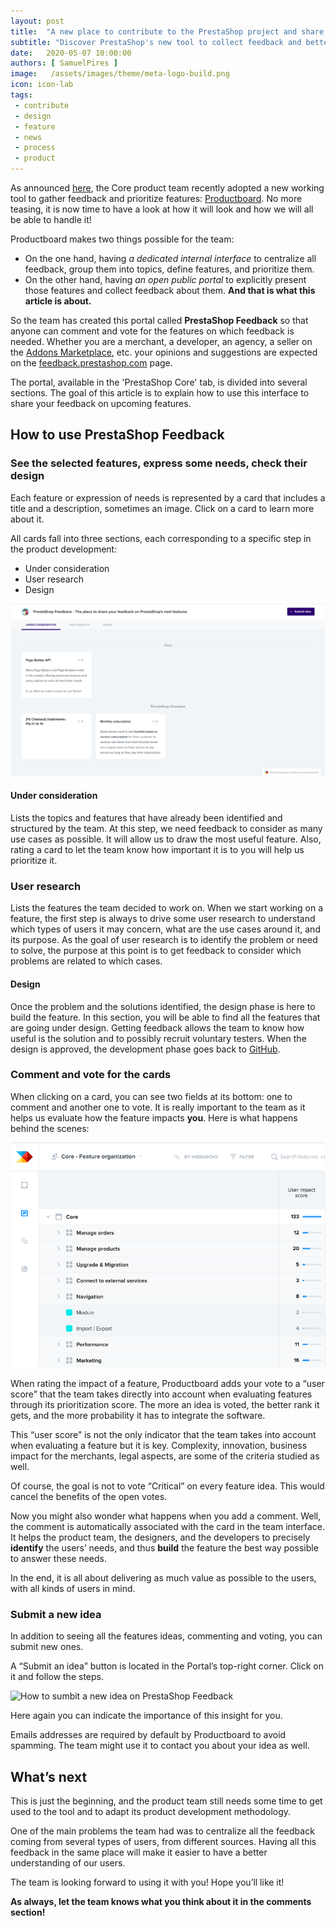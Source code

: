 ```yaml
---
layout: post
title:  "A new place to contribute to the PrestaShop project and share your feedback on the next features"
subtitle: "Discover PrestaShop's new tool to collect feedback and better prioritize what to build next!"
date:   2020-05-07 10:00:00
authors: [ SamuelPires ]
image:   /assets/images/theme/meta-logo-build.png
icon: icon-lab
tags:
 - contribute
 - design
 - feature
 - news
 - process
 - product
---
```


As announced [here](https://build.prestashop.com/news/product-features-methodology-at-prestashop), the Core product team recently adopted a new working tool to gather feedback and prioritize features: [Productboard](https://www.productboard.com). No more teasing, it is now time to have a look at how it will look and how we will all be able to handle it!

Productboard makes two things possible for the team:

- On the one hand, having _a dedicated internal interface_ to centralize all feedback, group them into topics, define features, and prioritize them.
- On the other hand, having _an open public portal_ to explicitly present those features and collect feedback about them. **And that is what this article is about.**

So the team has created this portal called **PrestaShop Feedback** so that anyone can comment and vote for the features on which feedback is needed. Whether you are a merchant, a developer, an agency, a seller on the [Addons Marketplace](http://addons.prestashop.com/), etc. your opinions and suggestions are expected on the [feedback.prestashop.com](https://feedback.prestashop.com) page.

The portal, available in the 'PrestaShop Core' tab, is divided into several sections. The goal of this article is to explain how to use this interface to share your feedback on upcoming features.


## How to use PrestaShop Feedback

### See the selected features, express some needs, check their design

Each feature or expression of needs is represented by a card that includes a title and a description, sometimes an image.
Click on a card to learn more about it.

All cards fall into three sections, each corresponding to a specific step in the product development:

- Under consideration
- User research
- Design

![PrestaShop Feedback home](/assets/images/2020/05/productboard-home.png)

#### Under consideration
Lists the topics and features that have already been identified and structured by the team. At this step, we need feedback to consider as many use cases as possible. It will allow us to draw the most useful feature. Also, rating a card to let the team know how important it is to you will help us prioritize it.

### User research
Lists the features the team decided to work on. When we start working on a feature, the first step is always to drive some user research to understand which types of users it may concern, what are the use cases around it, and its purpose. As the goal of user research is to identify the problem or need to solve, the purpose at this point is to get feedback to consider which problems are related to which cases.

#### Design
Once the problem and the solutions identified, the design phase is here to build the feature. In this section, you will be able to find all the features that are going under design. Getting feedback allows the team to know how useful is the solution and to possibly recruit voluntary testers. When the design is approved, the development phase goes back to [GitHub](https://github.com/PrestaShop/PrestaShop).


### Comment and vote for the cards

When clicking on a card, you can see two fields at its bottom: one to comment and another one to vote. It is really important to the team as it helps us evaluate how the feature impacts **you**. Here is what happens behind the scenes:

![PrestaShop Productboard user score](/assets/images/2020/05/productboard-user-score.png)

When rating the impact of a feature, Productboard adds your vote to a “user score” that the team takes directly into account when evaluating features through its prioritization score.
The more an idea is voted, the better rank it gets, and the more probability it has to integrate the software.

This “user score” is not the only indicator that the team takes into account when evaluating a feature but it is key. Complexity, innovation, business impact for the merchants, legal aspects, are some of the criteria studied as well.

<div class="alert alert-note" role="alert">
Of course, the goal is not to vote “Critical” on every feature idea. This would cancel the benefits of the open votes.</div>

Now you might also wonder what happens when you add a comment.
Well, the comment is automatically associated with the card in the team interface.
It helps the product team, the designers, and the developers to precisely **identify** the users’ needs, and thus **build** the feature the best way possible to answer these needs.

In the end, it is all about delivering as much value as possible to the users, with all kinds of users in mind.

### Submit a new idea
In addition to seeing all the features ideas, commenting and voting, you can submit new ones.

A “Submit an idea” button is located in the Portal’s top-right corner. Click on it and follow the steps.

![How to sumbit a new idea on PrestaShop Feedback](/assets/images/2020/05/productboard-new-idea.gif)

Here again you can indicate the importance of this insight for you.

Emails addresses are required by default by Productboard to avoid spamming.
The team might use it to contact you about your idea as well.


## What’s next
This is just the beginning, and the product team still needs some time to get used to the tool and to adapt its product development methodology.

One of the main problems the team had was to centralize all the feedback coming from several types of users, from different sources.
Having all this feedback in the same place will make it easier to have a better understanding of our users.

The team is looking forward to using it with you! Hope you’ll like it!


**As always, let the team knows what you think about it in the comments section!**

